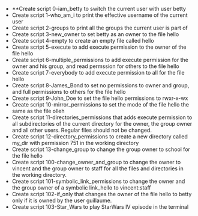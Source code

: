 * **Create script 0-iam_betty to switch the current user with user betty
* Create script 1-who_am_i to print the effective username of the current user
* Create script 2-groups to print all the groups the current user is part of
* Create script 3-new_owner to set betty as an owner to the file hello
* Create script 4-empty to create an empty file called hello
* Create script 5-execute to add execute permission to the owner of the file hello
* Create script 6-multiple_permissions to add execute permission for the owner and his group, and read permssion for others to the file hello
* Create script 7-everybody to add execute permission to all for the file hello
* Create script 8-James_Bond to set no permissions to owner and group, and full permissions to others for the file hello
* Create script 9-John_Doe to set the file hello permissions to rwxr-x-wx
* Create script 10-mirror_permissions to set the mode of the file hello the same as the file olleh
* Create script 11-directories_permissions  that adds execute permission to all subdirectories of the current directory for the owner, the group owner and all other users. Regular files should not be changed.
* Create script 12-directory_permissions to create a new directory called my_dir with permission 751 in the working directory
* Create script 13-change_group to change the group owner to school for the file hello
* Create script 100-change_owner_and_group to change the owner to vincent and the group owner to staff for all the files and directories in the working directory.
* Create script 101-symbolic_link_permissions to change the owner and the group owner of a symbolic link_hello to vincent:staff
* Create script 102-if_only that changes the owner of the file hello to betty only if it is owned by the user guillaume.
* Create script 103-Star_Wars to play StarWars IV episode in the terminal

